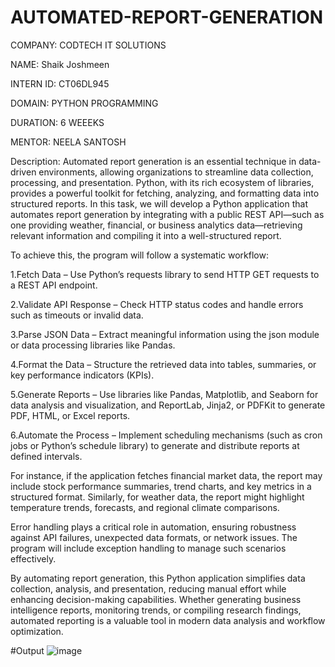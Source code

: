 # AUTOMATED-REPORT-GENERATION

COMPANY: CODTECH IT SOLUTIONS

NAME: Shaik Joshmeen

INTERN ID: CT06DL945

DOMAIN: PYTHON PROGRAMMING

DURATION: 6 WEEEKS

MENTOR: NEELA SANTOSH

Description: Automated report generation is an essential technique in data-driven environments, allowing organizations to streamline data collection, processing, and presentation. Python, with its rich ecosystem of libraries, provides a powerful toolkit for fetching, analyzing, and formatting data into structured reports. In this task, we will develop a Python application that automates report generation by integrating with a public REST API—such as one providing weather, financial, or business analytics data—retrieving relevant information and compiling it into a well-structured report.

To achieve this, the program will follow a systematic workflow:

1.Fetch Data – Use Python’s requests library to send HTTP GET requests to a REST API endpoint.

2.Validate API Response – Check HTTP status codes and handle errors such as timeouts or invalid data.

3.Parse JSON Data – Extract meaningful information using the json module or data processing libraries like Pandas.

4.Format the Data – Structure the retrieved data into tables, summaries, or key performance indicators (KPIs).

5.Generate Reports – Use libraries like Pandas, Matplotlib, and Seaborn for data analysis and visualization, and ReportLab, Jinja2, or PDFKit to generate PDF, HTML, or Excel reports.

6.Automate the Process – Implement scheduling mechanisms (such as cron jobs or Python’s schedule library) to generate and distribute reports at defined intervals.

For instance, if the application fetches financial market data, the report may include stock performance summaries, trend charts, and key metrics in a structured format. Similarly, for weather data, the report might highlight temperature trends, forecasts, and regional climate comparisons.

Error handling plays a critical role in automation, ensuring robustness against API failures, unexpected data formats, or network issues. The program will include exception handling to manage such scenarios effectively.

By automating report generation, this Python application simplifies data collection, analysis, and presentation, reducing manual effort while enhancing decision-making capabilities. Whether generating business intelligence reports, monitoring trends, or compiling research findings, automated reporting is a valuable tool in modern data analysis and workflow optimization.

#Output
![image](https://github.com/user-attachments/assets/081b8ed2-056d-4a07-bf27-3b562fb3f1fa)
